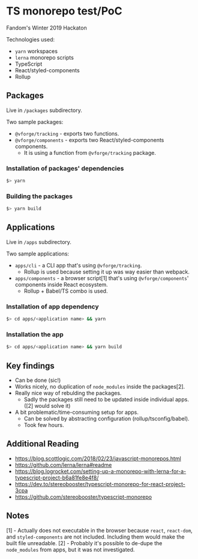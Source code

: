 # TS monorepo test/PoC

Fandom's Winter 2019 Hackaton

Technologies used:

* `yarn` workspaces
* `lerna` monorepo scripts
* TypeScript
* React/styled-components
* Rollup

## Packages

Live in `/packages` subdirectory.

Two sample packages:

* `@vforge/tracking` - exports two functions.
* `@vforge/components` - exports two React/styled-components components.
  * It is using a function from `@vforge/tracking` package.

### Installation of packages' dependencies

```bash
$> yarn
```

### Building the packages

```bash
$> yarn build
```

## Applications

Live in `/apps` subdirectory.

Two sample applications:

* `apps/cli` - a CLI app that's using `@vforge/tracking`.
  * Rollup is used because setting it up was way easier than webpack.
* `apps/components` - a browser script[1] that's using `@vforge/components`' components inside React ecosystem.
  * Rollup + Babel/TS combo is used.


### Installation of app dependency

```bash
$> cd apps/<application name> && yarn
```

### Installation the app

```bash
$> cd apps/<application name> && yarn build
```

## Key findings

* Can be done (sic!)
* Works nicely, no duplication of `node_modules` inside the packages[2].
* Really nice way of rebulding the packages.
  * Sadly the packages still need to be updated inside individual apps. ([2] would solve it)
* A bit problematic/time-consuming setup for apps.
  * Can be solved by abstracting configuration (rollup/tsconfig/babel).
  * Took few hours.

## Additional Reading

* <https://blog.scottlogic.com/2018/02/23/javascript-monorepos.html>
* <https://github.com/lerna/lerna#readme>
* <https://blog.logrocket.com/setting-up-a-monorepo-with-lerna-for-a-typescript-project-b6a81fe8e4f8/>
* <https://dev.to/stereobooster/typescript-monorepo-for-react-project-3cpa>
* <https://github.com/stereobooster/typescript-monorepo>

## Notes

[1] - Actually does not executable in the browser because `react`, `react-dom`, and `styled-components` are not included. Including them would make the built file unreadable.
[2] - Probably it's possible to de-dupe the `node_modules` from apps, but it was not investigated.
